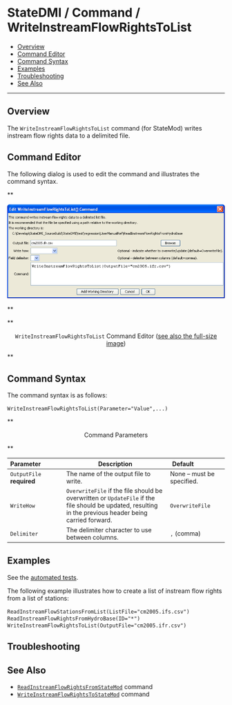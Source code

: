 # StateDMI / Command / WriteInstreamFlowRightsToList #

* [Overview](#overview)
* [Command Editor](#command-editor)
* [Command Syntax](#command-syntax)
* [Examples](#examples)
* [Troubleshooting](#troubleshooting)
* [See Also](#see-also)

-------------------------

## Overview ##

The `WriteInstreamFlowRightsToList` command (for StateMod)
writes instream flow rights data to a delimited file.

## Command Editor ##

The following dialog is used to edit the command and illustrates the command syntax.

**<p style="text-align: center;">
![WriteInstreamFlowRightsToList](WriteInstreamFlowRightsToList.png)
</p>**

**<p style="text-align: center;">
`WriteInstreamFlowRightsToList` Command Editor (<a href="../WriteInstreamFlowRightsToList.png">see also the full-size image</a>)
</p>**

## Command Syntax ##

The command syntax is as follows:

```text
WriteInstreamFlowRightsToList(Parameter="Value",...)
```
**<p style="text-align: center;">
Command Parameters
</p>**

| **Parameter**&nbsp;&nbsp;&nbsp;&nbsp;&nbsp;&nbsp;&nbsp;&nbsp;&nbsp;&nbsp;&nbsp;&nbsp; | **Description** | **Default**&nbsp;&nbsp;&nbsp;&nbsp;&nbsp;&nbsp;&nbsp;&nbsp;&nbsp;&nbsp;&nbsp;&nbsp;&nbsp;&nbsp;&nbsp;&nbsp; |
| --------------|-----------------|----------------- |
| `OutputFile`<br>**required** | The name of the output file to write. | None – must be specified. |
| `WriteHow` | `OverwriteFile` if the file should be overwritten or `UpdateFile` if the file should be updated, resulting in the previous header being carried forward. | `OverwriteFile` |
| `Delimiter` | The delimiter character to use between columns. | `,` (comma) |

## Examples ##

See the [automated tests](https://github.com/OpenCDSS/cdss-app-statedmi-test/tree/master/test/regression/commands/WriteInstreamFlowRightsToList).

The following example illustrates how to create a list of instream flow rights from a list of stations:

```
ReadInstreamFlowStationsFromList(ListFile="cm2005.ifs.csv")
ReadInstreamFlowRightsFromHydroBase(ID="*")
WriteInstreamFlowRightsToList(OutputFile="cm2005.ifr.csv")
```

## Troubleshooting ##

## See Also ##

* [`ReadInstreamFlowRightsFromStateMod`](../ReadInstreamFlowRightsFromStateMod/ReadInstreamFlowRightsFromStateMod.md) command
* [`WriteInstreamFlowRightsToStateMod`](../WriteInstreamFlowRightsToStateMod/WriteInstreamFlowRightsToStateMod.md) command
